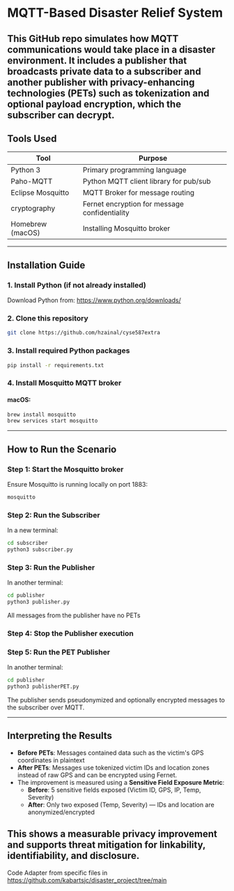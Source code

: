 
# MQTT-Based Disaster Relief System

This GitHub repo simulates how MQTT communications would take place in a disaster environment. It includes a publisher that broadcasts private data to a subscriber and another publisher with privacy-enhancing technologies (PETs) such as tokenization and optional payload encryption, which the subscriber can decrypt.
---

## Tools Used

| Tool              | Purpose                                      |
|------------------|----------------------------------------------|
| Python 3         | Primary programming language                 |
| Paho-MQTT        | Python MQTT client library for pub/sub       |
| Eclipse Mosquitto| MQTT Broker for message routing              |
| cryptography     | Fernet encryption for message confidentiality|
| Homebrew (macOS) | Installing Mosquitto broker                  |

---

## Installation Guide

### 1. Install Python (if not already installed)
Download Python from: https://www.python.org/downloads/

### 2. Clone this repository
```bash
git clone https://github.com/hzainal/cyse587extra
```

### 3. Install required Python packages
```bash
pip install -r requirements.txt
```


### 4. Install Mosquitto MQTT broker

#### macOS:
```bash
brew install mosquitto
brew services start mosquitto
```


---

## How to Run the Scenario

### Step 1: Start the Mosquitto broker
Ensure Mosquitto is running locally on port 1883:
```bash
mosquitto
```

### Step 2: Run the Subscriber
In a new terminal:
```bash
cd subscriber
python3 subscriber.py
```

### Step 3: Run the Publisher
In another terminal:
```bash
cd publisher
python3 publisher.py
```

All messages from the publisher have no PETs

### Step 4: Stop the Publisher execution

### Step 5: Run the PET Publisher
In another terminal:
```bash
cd publisher
python3 publisherPET.py
```

The publisher sends pseudonymized and optionally encrypted messages to the subscriber over MQTT.

---

## Interpreting the Results

- **Before PETs**: Messages contained data such as the victim's GPS coordinates in plaintext
- **After PETs**: Messages use tokenized victim IDs and location zones instead of raw GPS and can be encrypted using Fernet.
- The improvement is measured using a **Sensitive Field Exposure Metric**:
  - **Before**: 5 sensitive fields exposed (Victim ID, GPS, IP, Temp, Severity)
  - **After**: Only two exposed (Temp, Severity) — IDs and location are anonymized/encrypted

This shows a measurable privacy improvement and supports threat mitigation for linkability, identifiability, and disclosure.
---

Code Adapter from specific files in https://github.com/kabartsjc/disaster_project/tree/main

